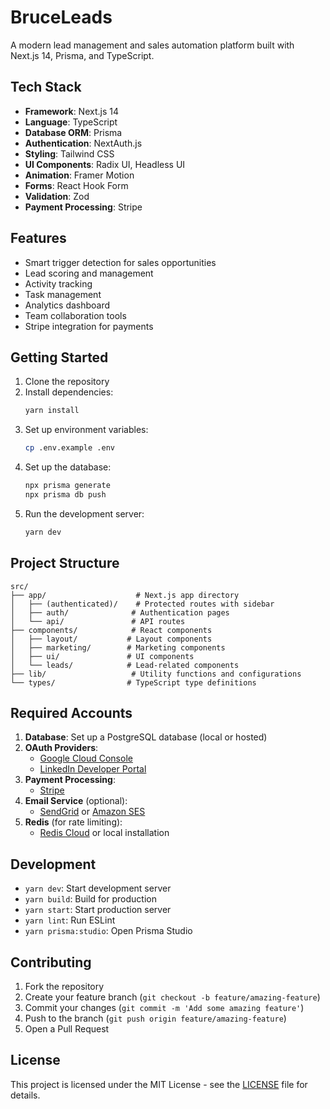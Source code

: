 # BruceLeads

A modern lead management and sales automation platform built with Next.js 14, Prisma, and TypeScript.

## Tech Stack

- **Framework**: Next.js 14
- **Language**: TypeScript
- **Database ORM**: Prisma
- **Authentication**: NextAuth.js
- **Styling**: Tailwind CSS
- **UI Components**: Radix UI, Headless UI
- **Animation**: Framer Motion
- **Forms**: React Hook Form
- **Validation**: Zod
- **Payment Processing**: Stripe

## Features

- Smart trigger detection for sales opportunities
- Lead scoring and management
- Activity tracking
- Task management
- Analytics dashboard
- Team collaboration tools
- Stripe integration for payments

## Getting Started

1. Clone the repository
2. Install dependencies:
   ```bash
   yarn install
   ```
3. Set up environment variables:
   ```bash
   cp .env.example .env
   ```
4. Set up the database:
   ```bash
   npx prisma generate
   npx prisma db push
   ```
5. Run the development server:
   ```bash
   yarn dev
   ```

## Project Structure

```
src/
├── app/                    # Next.js app directory
│   ├── (authenticated)/    # Protected routes with sidebar
│   ├── auth/              # Authentication pages
│   └── api/               # API routes
├── components/            # React components
│   ├── layout/           # Layout components
│   ├── marketing/        # Marketing components
│   ├── ui/               # UI components
│   └── leads/            # Lead-related components
├── lib/                   # Utility functions and configurations
└── types/                # TypeScript type definitions
```

## Required Accounts

1. **Database**: Set up a PostgreSQL database (local or hosted)
2. **OAuth Providers**:
   - [Google Cloud Console](https://console.cloud.google.com/)
   - [LinkedIn Developer Portal](https://www.linkedin.com/developers/)
3. **Payment Processing**:
   - [Stripe](https://stripe.com/)
4. **Email Service** (optional):
   - [SendGrid](https://sendgrid.com/) or [Amazon SES](https://aws.amazon.com/ses/)
5. **Redis** (for rate limiting):
   - [Redis Cloud](https://redis.com/cloud/overview/) or local installation

## Development

- `yarn dev`: Start development server
- `yarn build`: Build for production
- `yarn start`: Start production server
- `yarn lint`: Run ESLint
- `yarn prisma:studio`: Open Prisma Studio

## Contributing

1. Fork the repository
2. Create your feature branch (`git checkout -b feature/amazing-feature`)
3. Commit your changes (`git commit -m 'Add some amazing feature'`)
4. Push to the branch (`git push origin feature/amazing-feature`)
5. Open a Pull Request

## License

This project is licensed under the MIT License - see the [LICENSE](LICENSE) file for details.
